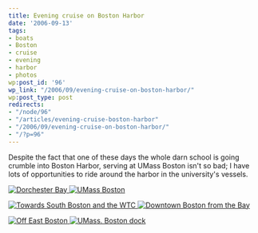 ```yaml
---
title: Evening cruise on Boston Harbor
date: '2006-09-13'
tags:
- boats
- Boston
- cruise
- evening
- harbor
- photos
wp:post_id: '96'
wp_link: "/2006/09/evening-cruise-on-boston-harbor/"
wp:post_type: post
redirects:
- "/node/96"
- "/articles/evening-cruise-boston-harbor"
- "/2006/09/evening-cruise-on-boston-harbor/"
- "/?p=96"
---
```


Despite the fact that one of these days the whole darn school is going crumble into Boston Harbor, serving at UMass Boston isn't so bad; I have lots of opportunities to ride around the harbor in the university's vessels.

[ ![Dorchester Bay](http://static.flickr.com/98/242632819_42b167aeb3_m.jpg) ](http://www.flickr.com/photos/bensheldon/242632819/ "Photo Sharing") [ ![UMass Boston](http://static.flickr.com/89/242632657_48f4423308_m.jpg) ](http://www.flickr.com/photos/bensheldon/242632657/ "Photo Sharing")

[ ![Towards South Boston and the WTC](http://static.flickr.com/71/242632360_8a380aac9c_m.jpg) ](http://www.flickr.com/photos/bensheldon/242632360/ "Photo Sharing") [ ![Downtown Boston from the Bay](http://static.flickr.com/85/242632562_d91ecd4429_m.jpg) ](http://www.flickr.com/photos/bensheldon/242632562/ "Photo Sharing")

[ ![Off East Boston](http://static.flickr.com/85/242632193_9e4b567422_m.jpg) ](http://www.flickr.com/photos/bensheldon/242632193/ "Photo Sharing") [ ![UMass. Boston dock](http://static.flickr.com/91/242632046_fdfb4f7ad3_m.jpg) ](http://www.flickr.com/photos/bensheldon/242632046/ "Photo Sharing")


